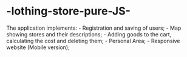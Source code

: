 # -lothing-store-pure-JS-
The application implements: - Registration and saving of users; - Map showing stores and their descriptions; - Adding goods to the cart, calculating the cost and deleting them; - Personal Area; - Responsive website (Mobile version); 

